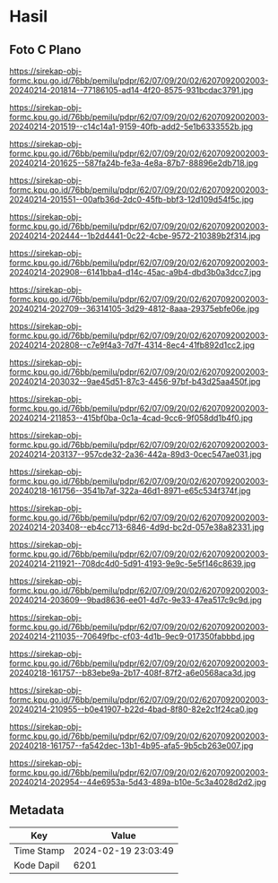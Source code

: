 # Hasil

## Foto C Plano

https://sirekap-obj-formc.kpu.go.id/76bb/pemilu/pdpr/62/07/09/20/02/6207092002003-20240214-201814--77186105-ad14-4f20-8575-931bcdac3791.jpg

https://sirekap-obj-formc.kpu.go.id/76bb/pemilu/pdpr/62/07/09/20/02/6207092002003-20240214-201519--c14c14a1-9159-40fb-add2-5e1b6333552b.jpg

https://sirekap-obj-formc.kpu.go.id/76bb/pemilu/pdpr/62/07/09/20/02/6207092002003-20240214-201625--587fa24b-fe3a-4e8a-87b7-88896e2db718.jpg

https://sirekap-obj-formc.kpu.go.id/76bb/pemilu/pdpr/62/07/09/20/02/6207092002003-20240214-201551--00afb36d-2dc0-45fb-bbf3-12d109d54f5c.jpg

https://sirekap-obj-formc.kpu.go.id/76bb/pemilu/pdpr/62/07/09/20/02/6207092002003-20240214-202444--1b2d4441-0c22-4cbe-9572-210389b2f314.jpg

https://sirekap-obj-formc.kpu.go.id/76bb/pemilu/pdpr/62/07/09/20/02/6207092002003-20240214-202908--6141bba4-d14c-45ac-a9b4-dbd3b0a3dcc7.jpg

https://sirekap-obj-formc.kpu.go.id/76bb/pemilu/pdpr/62/07/09/20/02/6207092002003-20240214-202709--36314105-3d29-4812-8aaa-29375ebfe06e.jpg

https://sirekap-obj-formc.kpu.go.id/76bb/pemilu/pdpr/62/07/09/20/02/6207092002003-20240214-202808--c7e9f4a3-7d7f-4314-8ec4-41fb892d1cc2.jpg

https://sirekap-obj-formc.kpu.go.id/76bb/pemilu/pdpr/62/07/09/20/02/6207092002003-20240214-203032--9ae45d51-87c3-4456-97bf-b43d25aa450f.jpg

https://sirekap-obj-formc.kpu.go.id/76bb/pemilu/pdpr/62/07/09/20/02/6207092002003-20240214-211853--415bf0ba-0c1a-4cad-9cc6-9f058dd1b4f0.jpg

https://sirekap-obj-formc.kpu.go.id/76bb/pemilu/pdpr/62/07/09/20/02/6207092002003-20240214-203137--957cde32-2a36-442a-89d3-0cec547ae031.jpg

https://sirekap-obj-formc.kpu.go.id/76bb/pemilu/pdpr/62/07/09/20/02/6207092002003-20240218-161756--3541b7af-322a-46d1-8971-e65c534f374f.jpg

https://sirekap-obj-formc.kpu.go.id/76bb/pemilu/pdpr/62/07/09/20/02/6207092002003-20240214-203408--eb4cc713-6846-4d9d-bc2d-057e38a82331.jpg

https://sirekap-obj-formc.kpu.go.id/76bb/pemilu/pdpr/62/07/09/20/02/6207092002003-20240214-211921--708dc4d0-5d91-4193-9e9c-5e5f146c8639.jpg

https://sirekap-obj-formc.kpu.go.id/76bb/pemilu/pdpr/62/07/09/20/02/6207092002003-20240214-203609--9bad8636-ee01-4d7c-9e33-47ea517c9c9d.jpg

https://sirekap-obj-formc.kpu.go.id/76bb/pemilu/pdpr/62/07/09/20/02/6207092002003-20240214-211035--70649fbc-cf03-4d1b-9ec9-017350fabbbd.jpg

https://sirekap-obj-formc.kpu.go.id/76bb/pemilu/pdpr/62/07/09/20/02/6207092002003-20240218-161757--b83ebe9a-2b17-408f-87f2-a6e0568aca3d.jpg

https://sirekap-obj-formc.kpu.go.id/76bb/pemilu/pdpr/62/07/09/20/02/6207092002003-20240214-210955--b0e41907-b22d-4bad-8f80-82e2c1f24ca0.jpg

https://sirekap-obj-formc.kpu.go.id/76bb/pemilu/pdpr/62/07/09/20/02/6207092002003-20240218-161757--fa542dec-13b1-4b95-afa5-9b5cb263e007.jpg

https://sirekap-obj-formc.kpu.go.id/76bb/pemilu/pdpr/62/07/09/20/02/6207092002003-20240214-202954--44e6953a-5d43-489a-b10e-5c3a4028d2d2.jpg


## Metadata

| Key        | Value               |
| ---------- | ------------------- |
| Time Stamp | 2024-02-19 23:03:49 |
| Kode Dapil | 6201                |



